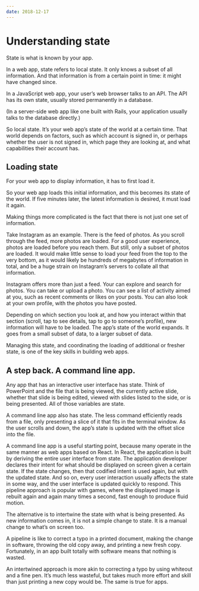 ```yaml
---
date: 2018-12-17
---
```


# Understanding state

State is what is known by your app.

In a web app, state refers to local state. It only knows a subset of all information. And that information is from a certain point in time: it might have changed since.

In a JavaScript web app, your user’s web browser talks to an API. The API has its own state, usually stored permanently in a database.

(In a server-side web app like one built with Rails, your application usually talks to the database directly.)

So local state. It’s your web app’s state of the world at a certain time. That world depends on factors, such as which account is signed in, or perhaps whether the user is not signed in, which page they are looking at, and what capabilities their account has.

## Loading state

For your web app to display information, it has to first load it.

So your web app loads this initial information, and this becomes its state of the world. If five minutes later, the latest information is desired, it must load it again.

Making things more complicated is the fact that there is not just one set of information.

Take Instagram as an example. There is the feed of photos. As you scroll through the feed, more photos are loaded. For a good user experience, photos are loaded before you reach them. But still, only a subset of photos are loaded. It would make little sense to load your feed from the top to the very bottom, as it would likely be hundreds of megabytes of information in total, and be a huge strain on Instagram’s servers to collate all that information.

Instagram offers more than just a feed. Your can explore and search for photos. You can take or upload a photo. You can see a list of activity aimed at you, such as recent comments or likes on your posts. You can also look at your own profile, with the photos you have posted.

Depending on which section you look at, and how you interact within that section (scroll, tap to see details, tap to go to someone’s profile), new information will have to be loaded. The app’s state of the world expands. It goes from a small subset of data, to a larger subset of data.

Managing this state, and coordinating the loading of additional or fresher state, is one of the key skills in building web apps.

## A step back. A command line app.

Any app that has an interactive user interface has state. Think of PowerPoint and the file that is being viewed, the currently active slide, whether that slide is being edited, viewed with slides listed to the side, or is being presented. All of those variables are state.

A command line app also has state. The less command efficiently reads from a file, only presenting a slice of it that fits in the terminal window. As the user scrolls and down, the app’s state is updated with the offset slice into the file.

A command line app is a useful starting point, because many operate in the same manner as web apps based on React. In React, the application is built by deriving the entire user interface from state. The application developer declares their intent for what should be displayed on screen given a certain state. If the state changes, then that codified intent is used again, but with the updated state. And so on, every user interaction usually affects the state in some way, and the user interface is updated quickly to respond. This pipeline approach is popular with games, where the displayed image is rebuilt again and again many times a second, fast enough to produce fluid motion.

The alternative is to intertwine the state with what is being presented. As new information comes in, it is not a simple change to state. It is a manual change to what’s on screen too.

A pipeline is like to correct a typo in a printed document, making the change in software, throwing the old copy away, and printing a new fresh copy. Fortunately, in an app built totally with software means that nothing is wasted.

An intertwined approach is more akin to correcting a typo by using whiteout and a fine pen. It’s much less wasteful, but takes much more effort and skill than just printing a new copy would be. The same is true for apps.
